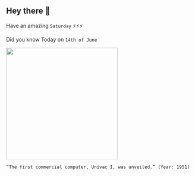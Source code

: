 ## Hey there 👋
Have an amazing `Saturday` ⚡⚡⚡

Did you know Today on `14th of June`
 
 [<img src="https://upload.wikimedia.org/wikipedia/commons/9/9a/Univac_I_at_Census_Bureau_with_two_operators.jpg" width="300" />](https://en.wikipedia.org/wiki/UNIVAC_I#:~:text=June%2014) 
 ```
“The first commercial computer, Univac I, was unveiled.” (Year: 1951)
```
